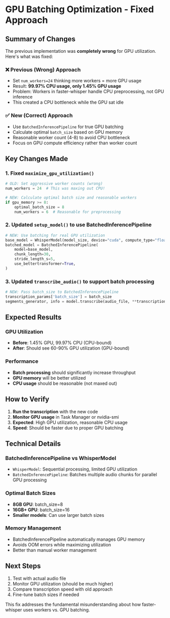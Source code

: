 # GPU Batching Optimization - Fixed Approach

## Summary of Changes

The previous implementation was **completely wrong** for GPU utilization. Here's what was fixed:

### ❌ Previous (Wrong) Approach
- Set `num_workers=24` thinking more workers = more GPU usage
- Result: **99.97% CPU usage, only 1.45% GPU usage**
- Problem: Workers in faster-whisper handle CPU preprocessing, not GPU inference
- This created a CPU bottleneck while the GPU sat idle

### ✅ New (Correct) Approach
- Use `BatchedInferencePipeline` for true GPU batching
- Calculate optimal `batch_size` based on GPU memory
- Reasonable worker count (4-8) to avoid CPU bottleneck
- Focus on GPU compute efficiency rather than worker count

## Key Changes Made

### 1. Fixed `maximize_gpu_utilization()`
```python
# OLD: Set aggressive worker counts (wrong)
num_workers = 24  # This was maxing out CPU!

# NEW: Calculate optimal batch size and reasonable workers
if gpu_memory >= 8:
    optimal_batch_size = 8
    num_workers = 6  # Reasonable for preprocessing
```

### 2. Updated `setup_model()` to use BatchedInferencePipeline
```python
# NEW: Use batching for real GPU utilization
base_model = WhisperModel(model_size, device="cuda", compute_type="float16")
batched_model = BatchedInferencePipeline(
    model=base_model,
    chunk_length=30,
    stride_length_s=5,
    use_bettertransformer=True,
)
```

### 3. Updated `transcribe_audio()` to support batch processing
```python
# NEW: Pass batch_size to BatchedInferencePipeline
transcription_params['batch_size'] = batch_size
segments_generator, info = model.transcribe(audio_file, **transcription_params)
```

## Expected Results

### GPU Utilization
- **Before**: 1.45% GPU, 99.97% CPU (CPU-bound)
- **After**: Should see 60-90% GPU utilization (GPU-bound)

### Performance
- **Batch processing** should significantly increase throughput
- **GPU memory** will be better utilized
- **CPU usage** should be reasonable (not maxed out)

## How to Verify

1. **Run the transcription** with the new code
2. **Monitor GPU usage** in Task Manager or nvidia-smi
3. **Expected**: High GPU utilization, reasonable CPU usage
4. **Speed**: Should be faster due to proper GPU batching

## Technical Details

### BatchedInferencePipeline vs WhisperModel
- `WhisperModel`: Sequential processing, limited GPU utilization
- `BatchedInferencePipeline`: Batches multiple audio chunks for parallel GPU processing

### Optimal Batch Sizes
- **8GB GPU**: batch_size=8
- **16GB+ GPU**: batch_size=16
- **Smaller models**: Can use larger batch sizes

### Memory Management
- BatchedInferencePipeline automatically manages GPU memory
- Avoids OOM errors while maximizing utilization
- Better than manual worker management

## Next Steps

1. Test with actual audio file
2. Monitor GPU utilization (should be much higher)
3. Compare transcription speed with old approach
4. Fine-tune batch sizes if needed

This fix addresses the fundamental misunderstanding about how faster-whisper uses workers vs. GPU batching.
